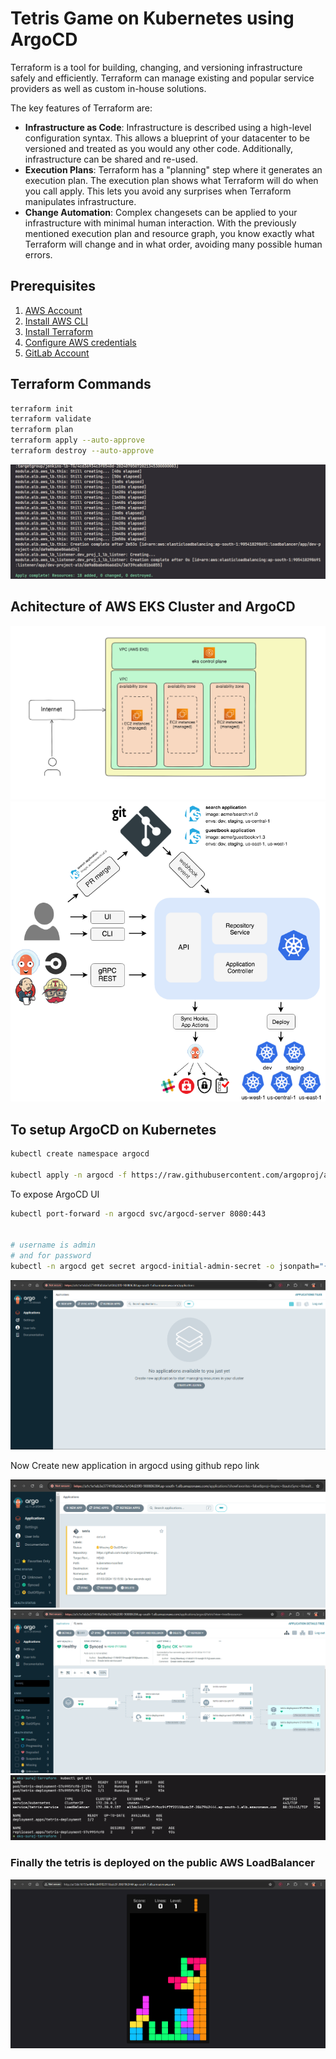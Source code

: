 # Tetris Game on Kubernetes using ArgoCD

Terraform is a tool for building, changing, and versioning infrastructure safely and efficiently. Terraform can manage existing and popular service providers as well as custom in-house solutions.

The key features of Terraform are:

- **Infrastructure as Code**: Infrastructure is described using a high-level configuration syntax. This allows a blueprint of your datacenter to be versioned and treated as you would any other code. Additionally, infrastructure can be shared and re-used.
- **Execution Plans**: Terraform has a "planning" step where it generates an execution plan. The execution plan shows what Terraform will do when you call apply. This lets you avoid any surprises when Terraform manipulates infrastructure.
- **Change Automation**: Complex changesets can be applied to your infrastructure with minimal human interaction. With the previously mentioned execution plan and resource graph, you know exactly what Terraform will change and in what order, avoiding many possible human errors.

## Prerequisites

1. [AWS Account](https://aws.amazon.com/account/)
2. [Install AWS CLI](https://docs.aws.amazon.com/cli/latest/userguide/getting-started-install.html)
3. [Install Terraform](https://developer.hashicorp.com/terraform/tutorials/aws-get-started/install-cli) 
4. [Configure AWS credentials](https://docs.aws.amazon.com/cli/v1/userguide/cli-chap-configure.html)
5. [GitLab Account](https://gitlab.com)


## Terraform Commands

```bash
terraform init
terraform validate
terraform plan 
terraform apply --auto-approve
terraform destroy --auto-approve
```

![Untitled](/Images/terraform-apply.png)

## Achitecture of AWS EKS Cluster and ArgoCD
![Untitled](/Images/eks.png)
![Untitled](/Images/argocd-arch.png)


## To setup ArgoCD on Kubernetes
```bash
kubectl create namespace argocd

kubectl apply -n argocd -f https://raw.githubusercontent.com/argoproj/argo-cd/stable/manifests/install.yaml
```

To expose ArgoCD UI
```bash
kubectl port-forward -n argocd svc/argocd-server 8080:443


# username is admin
# and for password
kubectl -n argocd get secret argocd-initial-admin-secret -o jsonpath="{.data.password}" | base64 -d; echo

```

![suraj](/Images/argocd-ui.png)

Now Create new application in argocd using github repo link

![suraj](/Images/argocd-2.png)
![suraj](/Images/argocd-3.png)
![suraj](/Images/terminal-1.png)

### Finally the tetris is deployed on the public AWS LoadBalancer
![suraj](/Images/game-2.png)


